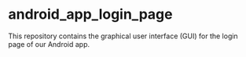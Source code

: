 # android_app_login_page
This repository contains the graphical user interface (GUI) for the login page of our Android app.
